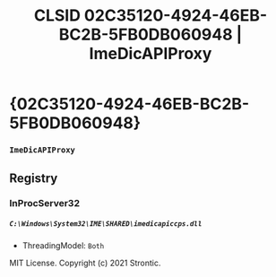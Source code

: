 ﻿---
title: "CLSID 02C35120-4924-46EB-BC2B-5FB0DB060948 | ImeDicAPIProxy"
excerpt: What is COM-Object CLSID 02C35120-4924-46EB-BC2B-5FB0DB060948?
---

# {02C35120-4924-46EB-BC2B-5FB0DB060948}

### `ImeDicAPIProxy`

## Registry


### InProcServer32

##### `C:\Windows\System32\IME\SHARED\imedicapiccps.dll`
* ThreadingModel: `Both`

MIT License. Copyright (c) 2021 Strontic.


